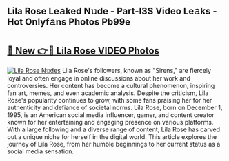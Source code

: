 ## Lila Rose Le𝚊ked N𝚞de - Part-l3S Video Le𝚊ks - Hot Onlyf𝚊ns Photos Pb99e

# <h2><a href="http://ab78845.deff.icu/?id=Lila+Rose">🔗 New 👉🔴 Lila Rose VIDEO Photos</a></h2>

[![Lila Rose N𝚞des](https://i.imgur.com/rIISA9y.gif)](http://ab78845.deff.icu/?id=Lila+Rose)
Lila Rose's followers, known as "Sirens," are fiercely loyal and often engage in online discussions about her work and controversies. Her content has become a cultural phenomenon, inspiring fan art, memes, and even academic analysis. Despite the criticism, Lila Rose's popularity continues to grow, with some fans praising her for her authenticity and defiance of societal norms. Lila Rose, born on December 1, 1995, is an American social media influencer, gamer, and content creator known for her entertaining and engaging presence on various platforms. With a large following and a diverse range of content, Lila Rose has carved out a unique niche for herself in the digital world. This article explores the journey of Lila Rose, from her humble beginnings to her current status as a social media sensation.
